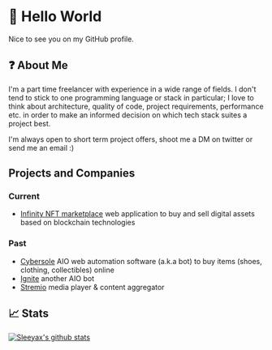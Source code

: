 # :wave: Hello World
Nice to see you on my GitHub profile.

## :question: About Me
I'm a part time freelancer with experience in a wide range of fields. I don't tend to stick to one programming language or stack in particular; I love to think about architecture, quality of code, project requirements, performance etc. in order to make an informed decision on which tech stack suites a project best. 

I'm always open to short term project offers, shoot me a DM on twitter or send me an email :)

## Projects and Companies

### Current
- [Infinity NFT marketplace](https://infinity.xyz/) web application to buy and sell digital assets based on blockchain technologies

### Past
- [Cybersole](https://twitter.com/CyberSole) AIO web automation software (a.k.a bot) to buy items (shoes, clothing, collectibles) online
- [Ignite](https://twitter.com/lgnite) another AIO bot
- [Stremio](https://www.stremio.com/) media player & content aggregator

## :chart_with_upwards_trend:  Stats
[![Sleeyax's github stats](https://github-readme-stats.vercel.app/api?username=sleeyax&count_private=true&show_icons=true&hide_title=true&theme=dracula)](https://github.com/anuraghazra/github-readme-stats)

